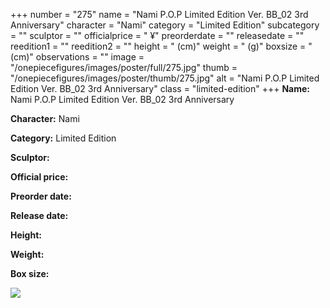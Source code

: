 +++
number = "275"
name = "Nami P.O.P Limited Edition Ver. BB_02 3rd Anniversary"
character = "Nami"
category = "Limited Edition"
subcategory = ""
sculptor = ""
officialprice = " ¥"
preorderdate = ""
releasedate = ""
reedition1 = ""
reedition2 = ""
height = " (cm)"
weight = " (g)"
boxsize = " (cm)"
observations = ""
image = "/onepiecefigures/images/poster/full/275.jpg"
thumb = "/onepiecefigures/images/poster/thumb/275.jpg"
alt = "Nami P.O.P Limited Edition Ver. BB_02 3rd Anniversary"
class = "limited-edition"
+++
**Name:** Nami P.O.P Limited Edition Ver. BB_02 3rd Anniversary

**Character:** Nami

**Category:** Limited Edition 

**Sculptor:** 

**Official price:** 

**Preorder date:** 

**Release date:** 

**Height:** 

**Weight:** 

**Box size:** 

<img src="/onepiecefigures/images/poster/thumb/275.jpg">